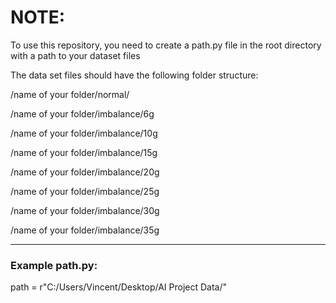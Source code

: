 # NOTE:
To use this repository, you need to create a path.py file in the root directory with a path to your dataset files

The data set files should have the following folder structure:

/name of your folder/normal/

/name of your folder/imbalance/6g

/name of your folder/imbalance/10g

/name of your folder/imbalance/15g

/name of your folder/imbalance/20g

/name of your folder/imbalance/25g

/name of your folder/imbalance/30g

/name of your folder/imbalance/35g

*** 
### Example path.py:
path =  r"C:/Users/Vincent/Desktop/AI Project Data/"
